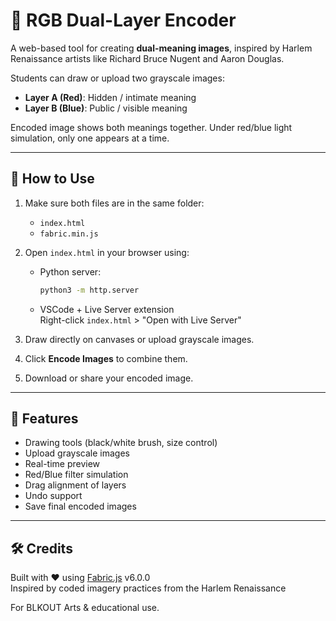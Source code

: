 # 🎨 RGB Dual-Layer Encoder

A web-based tool for creating **dual-meaning images**, inspired by Harlem Renaissance artists like Richard Bruce Nugent and Aaron Douglas.

Students can draw or upload two grayscale images:
- **Layer A (Red)**: Hidden / intimate meaning
- **Layer B (Blue)**: Public / visible meaning

Encoded image shows both meanings together. Under red/blue light simulation, only one appears at a time.

---

## 🚀 How to Use

1. Make sure both files are in the same folder:
   - `index.html`
   - `fabric.min.js`

2. Open `index.html` in your browser using:
   - Python server:  
     ```bash
     python3 -m http.server
     ```
   - VSCode + Live Server extension  
     Right-click `index.html` > "Open with Live Server"

3. Draw directly on canvases or upload grayscale images.
4. Click **Encode Images** to combine them.
5. Download or share your encoded image.

---

## 🧠 Features

- Drawing tools (black/white brush, size control)
- Upload grayscale images
- Real-time preview
- Red/Blue filter simulation
- Drag alignment of layers
- Undo support
- Save final encoded images

---

## 🛠️ Credits

Built with ❤️ using [Fabric.js](http://fabricjs.com/) v6.0.0  
Inspired by coded imagery practices from the Harlem Renaissance

For BLKOUT Arts & educational use.
